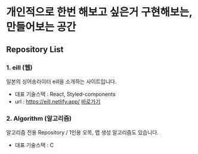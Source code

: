 # 개인적으로 한번 해보고 싶은거 구현해보는, 만들어보는 공간

## Repository List
### 1. eill (웹)
일본의 싱어송라이터 eill을 소개하는 사이트입니다.
- 대표 기술스택 : React, Styled-components
- url : https://eill.netlify.app/ <a href="https://eill.netlify.app/">바로가기</a>

### 2. Algorithm (알고리즘)
알고리즘 전용 Repository / 1인용 오목, 맵 생성 알고리즘도 있습니다.
- 대표 기술스택 : C

